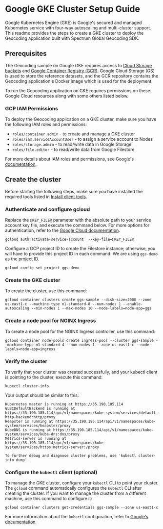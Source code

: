# Google GKE Cluster Setup Guide

Google Kubernetes Engine (GKE) is Google's secured and managed Kubernetes service with four-way autoscaling and multi-cluster support. This readme provides the steps to create a GKE cluster to deploy the Geocoding application built with Spectrum Global Geocoding SDK. 

## Prerequisites
The Geocoding sample on Google GKE requires access to [Cloud Storage buckets](https://cloud.google.com/storage/docs/creating-buckets) and [Google Container Registry (GCR)](https://cloud.google.com/container-registry). Google Cloud Storage (GS) is used to store the reference datasets, and the GCR repository contains the Geocoding application's Docker image which is used for the deployment. 

To run the Geocoding application on GKE requires permissions on these Google Cloud resources along with some others listed below.

### GCP IAM Permissions
To deploy the Geocoding application on a GKE cluster, make sure you have the following IAM roles and permissions:
   * `roles/container.admin` -  to create and manage a GKE cluster
   * `roles/iam.serviceAccountUser` - to assign a service account to Nodes 
   * `roles/storage.admin` - to read/write  data in Google Storage
   * `roles/file.editor` - to read/write data from Google Filestore

For more details about IAM roles and permissions, see Google's [documentation](https://cloud.google.com/iam/docs/understanding-roles).

## Create the cluster
Before starting the following steps, make sure you have installed the required tools listed in [Install client tools](../../README.md).	

### Authenticate and configure gcloud
Replace the `@KEY_FILE@` parameter with the absolute path to your service account key file, and execute the command below. For more options for authentication, refer to the [Google Cloud documentation](https://cloud.google.com/sdk/gcloud/reference/auth).
``` 
gcloud auth activate-service-account  --key-file=@KEY_FILE@ 
``` 
Configure a GCP project ID to create the Filestore instance; otherwise, you will have to provide this project ID in each command. We are using `ggs-demo` as the project ID.
```
gcloud config set project ggs-demo
```
### Create the GKE cluster
To create the cluster, use this command:   
``` 
gcloud container clusters create ggs-sample --disk-size=200G --zone us-east1-c --machine-type n1-standard-8 --num-nodes 1 --enable-autoscaling --min-nodes 1 --max-nodes 10 --node-labels=node-app=ggs
```  
  
### Create a node pool for NGINX Ingress
To create a node pool for the NGINX Ingress controller, use this command:
``` 
gcloud container node-pools create ingress-pool --cluster ggs-sample --machine-type n1-standard-4 --num-nodes 1 --zone us-east1-c --node-labels=node-app=ingress
``` 

### Verify the cluster 
To verify that your cluster was created successfully, and your kubectl client is pointing to the cluster, execute this command:

```
kubectl cluster-info
```
Your output should be similar to this:
```
Kubernetes master is running at https://35.190.185.114
GLBCDefaultBackend is running at https://35.190.185.114/api/v1/namespaces/kube-system/services/default-http-backend:http/proxy
Heapster is running at https://35.190.185.114/api/v1/namespaces/kube-system/services/heapster/proxy
KubeDNS is running at https://35.190.185.114/api/v1/namespaces/kube-system/services/kube-dns:dns/proxy
Metrics-server is running at https://35.190.185.114/api/v1/namespaces/kube-system/services/https:metrics-server:/proxy
   
To further debug and diagnose cluster problems, use 'kubectl cluster-info dump'.
```  
### Configure the `kubectl` client (optional)
To manage the GKE cluster, configure your `kubectl` CLI  to point your cluster.
The `gcloud` command automatically configures the `kubectl` CLI after creating the cluster. If you want to manage the cluster from a different machine, use this command to configure it: 
```
gcloud container clusters get-credentials ggs-sample --zone us-east1-c
``` 
For more information about the `kubectl` configuration, refer to [Google's documentation](https://cloud.google.com/kubernetes-engine/docs/how-to/cluster-access-for-kubectl). 